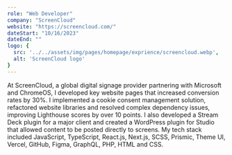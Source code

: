 ```yaml
---
role: "Web Developer"
company: "ScreenCloud"
website: "https://screencloud.com/"
dateStart: "10/16/2023"
dateEnd: ""
logo: {
  src: '../../assets/img/pages/homepage/exprience/screencloud.webp',
  alt: 'ScreenCloud logo'
}
---
```


At ScreenCloud, a global digital signage provider partnering with Microsoft and ChromeOS, I developed key website pages that increased conversion rates by 30%. I implemented a cookie consent management solution, refactored website libraries and resolved complex dependency issues, improving Lighthouse scores by over 10 points. I also developed a Stream Deck plugin for a major client and created a WordPress plugin for Studio that allowed content to be posted directly to screens. My tech stack included JavaScript, TypeScript, React.js, Next.js, SCSS, Prismic, Theme UI, Vercel, GitHub, Figma, GraphQL, PHP, HTML and CSS.